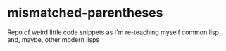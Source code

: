 # mismatched-parentheses
Repo of weird little code snippets as I'm re-teaching myself common lisp and, maybe, other modern lisps
